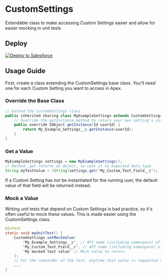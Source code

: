 # CustomSettings
Extendable class to make accessing Custom Settings easier and allow for easier mocking in unit tests

## Deploy

<a href="https://githubsfdeploy.herokuapp.com?owner=Enclude-Components&repo=Custom-Settings&ref=main">
  <img alt="Deploy to Salesforce"
       src="https://raw.githubusercontent.com/afawcett/githubsfdeploy/master/deploy.png">
</a>

## Usage Guide
First, create a class extending the CustomSettings base class. You'll need one for each Custom Setting you want to access in Apex.

### Override the Base Class
```java
// Extend the CustomSettings class
public inherited sharing class MyExampleSettings extends CustomSettings {
    // Override the getInstance method to return your own setting's instance
    public override SObject getInstance(Id userId) {
        return My_Example_Settings__c.getInstance(userId);
    }
}
```

### Get a Value
```java
MyExampleSettings settings = new MyExampleSettings();
// Method .get returns an Object, so cast it to expected data type
String myTextValue = (String)settings.get('My_Custom_Text_Field__c');
```
If a Custom Setting has not be instantiated for the running user, the default value of that field will be returned instead.

### Mock a Value
Writing unit tests that depend on Custom Settings is bad practice, so it's often useful to mock these values. This is made easier using the CustomSettings class.
```java
@IsTest
static void myUnitTest() {
    CustomSettings.setMockValue(
        'My_Example_Settings__c', // API name (including namespace) of Custom Setting object to mock
        'My_Custom_Text_Field__c', // API name (including namespace) of Custom Setting field to mock
        'My mocked text value' // Mock value to return
    );
    // For the remainder of the test, anytime this value is requested anywhere, the mock value will be returned
    ...
}
```